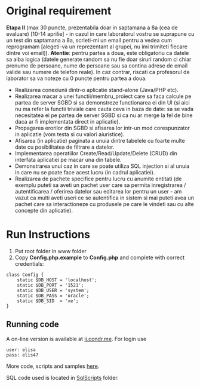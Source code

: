 # Original requirement
__Etapa II__ (max 30 puncte, prezentabila doar in saptamana a 8a (cea de evaluare) [10-14 aprilie] - in cazul in care laboratorul vostru se suprapune cu un test din saptamana a 8a, scrieti-mi un email pentru a vedea cum reprogramam [alegeti-va un reprezentant al grupei, nu imi trimiteti fiecare dintre voi email]).
__Atentie__: pentru partea a doua, este obligatoriu ca datele sa aiba logica (datele generate random sa nu fie doar siruri random ci chiar prenume de persoane, nume de persoane sau sa contina adrese de email valide sau numere de telefon reale). In caz contrar, riscati ca profesorul de laborator sa va noteze cu 0 puncte pentru partea a doua.
 * Realizarea conexiunii dintr-o aplicatie stand-alone (Java/PHP etc).
 * Realizarea macar a unei functii/membru_proiect care sa faca calcule pe partea de server SGBD si sa demonstreze functionarea ei din UI (si aici nu ma refer la functii triviale care cauta ceva in baza de date: sa se vada necesitatea ei pe partea de server SGBD si ca nu ar merge la fel de bine daca ar fi implementata direct in aplicatie).
 * Propagarea erorilor din SGBD si afisarea lor intr-un mod corespunzator in aplicatie (vom testa si cu valori aiuristice).
 * Afisarea (in aplicatie) paginata a unuia dintre tabelele cu foarte multe date cu posibilitatea de filtrare a datelor.
 * Implementarea operatiilor Create/Read/Update/Delete (CRUD) din interfata aplicatiei pe macar una din tabele.
 * Demonstrarea unui caz in care se poate utiliza SQL injection si al unuia in care nu se poate face acest lucru (in cadrul aplicatiei).
 * Realizarea de pachete specifice pentru lucru cu anumite entitati (de exemplu puteti sa aveti un pachet user care sa permita inregistrarea / autentificarea / oferirea datelor sau editarea lor pentru un user - am vazut ca multi aveti useri ce se autentifica in sistem si mai puteti avea un pachet care sa interactioneze cu produsele pe care le vindeti sau cu alte concepte din aplicatie).

# Run Instructions

1. Put root folder in www folder
2. Copy __Config.php.example__ to __Config.php__ and complete with correct credentials:

```
class Config {
    static $DB_HOST = 'localhost';
    static $DB_PORT = '1521';
    static $DB_USER = 'system';
    static $DB_PASS = 'oracle';
    static $DB_SID  = 'xe';
}
```

## Running code

A on-line version is available at [ii.condr.me](http://ii.condr.me).
For login use

```
user: elisa
pass: elis47
```

More code, scripts and samples [here](http://ii.condr.me/App).  

SQL code used is located in [SqlScripts](http://ii.condr.me/SqlScripts) folder.  
